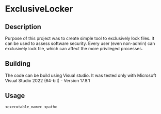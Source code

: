 # ExclusiveLocker

## Description
Purpose of this project was to create simple tool to exclusively lock files. It can be used to assess software security.
Every user (even non-admin) can exclusively lock file, which can affect the more privileged processes.

## Building

The code can be build using Visual studio.
It was tested only with Microsoft Visual Studio 2022 (64-bit) - Version 17.8.1

## Usage 

```
<executable_name> <path>
```
